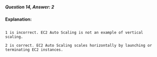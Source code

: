 ##### Question 14, Answer: 2

**Explanation:**

```

1 is incorrect. EC2 Auto Scaling is not an example of vertical scaling.

2 is correct. EC2 Auto Scaling scales horizontally by launching or terminating EC2 instances.

```

